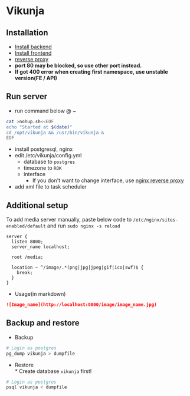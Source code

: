 # Vikunja

## Installation

- [Install backend](https://vikunja.io/docs/install-backend/)
- [Install frontend](https://vikunja.io/docs/install-frontend/#nginx)
- [reverse proxy](https://vikunja.io/docs/reverse-proxy/)
- **port 80 may be blocked, so use other port instead.**
- **If got 400 error when creating first namespace, use unstable version(FE / API)**

## Run server

- run command below @ ~

```bash
cat >nohup.sh<<EOF
echo "Started at $(date)"
cd /opt/vikunja && /usr/bin/vikunja &
EOF
```

- install postgresql, nginx
- edit /etc/vikunja/config.yml
  - database to `postgres`
  - timezone to `ROK`
  - interface
    - If you don't want to change interface, use [nginx reverse proxy](https://vikunja.io/docs/reverse-proxy/)
- add xml file to task scheduler

## Additional setup

To add media server manually, paste below code to `/etc/nginx/sites-enabled/default`
and run `sudo nginx -s reload`

```nginx
server {
  listen 8000;
  server_name localhost;

  root /media;

  location ~ ^/image/.*(png|jpg|jpeg|gif|ico|swf)$ {
    break;
  }
}
```

- Usage(in markdown)

```markdown
![Image_name](http://localhost:8000/image/image_name.jpg)
```

## Backup and restore

- Backup

```bash
# Login as postgres
pg_dump vikunja > dumpfile
```

- Restore  
  \* Create database `vikunja` first!

```bash
# Login as postgres
psql vikunja < dumpfile
```

